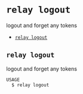 `relay logout`
==============

logout and forget any tokens

* [`relay logout`](#relay-logout)

## `relay logout`

logout and forget any tokens

```
USAGE
  $ relay logout
```
